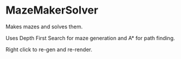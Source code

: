 # MazeMakerSolver
Makes mazes and solves them.

Uses Depth First Search for maze generation and A* for path finding.

Right click to re-gen and re-render.
